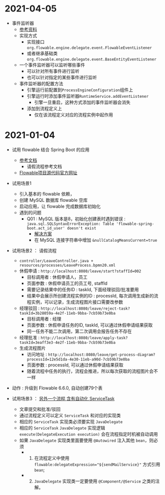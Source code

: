 # 2021-04-05
- 事件监听器
    - [参考资料](https://flowable.com/open-source/docs/bpmn/ch03-Configuration/#event-handlers)
    - 实现方式  
        - 实现接口 `org.flowable.engine.delegate.event.FlowableEventListener`
        - 或者继承基础类 `org.flowable.engine.delegate.event.BaseEntityEventListener`
    - 一个事件监听器可以监听哪些事件
        - 可以针对所有事件进行监听
        - 也可以针对指定的某些事件进行监听     
    - 事件监听器的配置方法
        - 引擎运行前配置到`ProcessEngineConfiguration`组件上
        - 引擎运行时添加事件监听器`RuntimeService.addEventListener`
            - 引擎一旦重启，这种方式添加的事件监听器会消失
        - 添加到流程定义上
            - 仅在该流程定义对应的流程实例中起作用
              

# 2021-01-04

- 试用 flowable 结合 Spring Boot 的应用
    - [参考文档](https://www.cnblogs.com/chengxy-nds/p/13576330.html)
        - 请假流程参考文档
    - [Flowable项目源代码官方网址](https://github.com/flowable/flowable-engine)
    
- 试用场景1
    - 引入基本的 flowable 依赖，
    - 创建 MySQL 数据库 flowable 空库
    - 启动应用，让 flowable 完成数据库初始化
    - 遇到的问题
        - Q01 : MySQL 版本是8，初始化创建表时遇到错误 :  
        `java.sql.SQLSyntaxErrorException: Table 'flowable-spring-boot.act_id_user' doesn't exist`
            - [解决方案](https://blog.csdn.net/qq_41720208/article/details/102172112)
            - 在 MySQL 连接字符串中增加 `&nullCatalogMeansCurrent=true`

- 试用场景2 ： 请假流程
    - `controller/LeaveController.java + resources/processes/LeaveProcess.bpmn20.xml`            
    - 休假申请 : `http://localhost:8080/leave/start?staffId=002`
        - 目标调用者 :    休假申请人，员工
        - 页面参数 : 休假申请员工的员工号, staffId 
        - 需要记录结果中的任务ID : taskId, 下面经理驳回/批准要用
        - 结果中会展示所创建流程实例的ID : processId, 每次调用生成新的流程实例，可以记录，生成流程图片接口需要改参数
    - 经理驳回 : `http://localhost:8080/leave/reject-task?taskId=3b28059a-4e2f-11eb-9bba-7cb59b73e0ba`
        - 目标调用者 : 经理
        - 页面参数 : 休假申请任务的ID, taskId, 可以通过休假申请结果获取
        - 同一任务不能二次调用，第二次调用会报告任务不存在        
    - 经理批准 : `http://localhost:8080/leave/apply-task?taskId=3eaff3e3-4e2f-11eb-9bba-7cb59b73e0ba`
    - 生成流程图片
        - 访问地址 : `http://localhost:8080/leave/get-process-diagram?processId=12e5d1da-4e30-11eb-a90d-7cb59b73e0ba`
        - 页面参数 : processId, 可以通过休假申请结果获取
        - 随着流程中任务的执行，流程会推进，所以每次获取的流程图片会不一样

- 动作 : 升级到 Flowable 6.6.0, 自动创建79个表
- 试用场景3 ： [另外一个流程,含有自动化 ServiceTask](https://www.baeldung.com/flowable)
    - 文章提交和批准/驳回
    - 通过流程定义可以定义 `ServiceTask` 和对应的实现类
    - 相应的 `ServiceTask` 实现类必须要实现 `JavaDelegate`
    - 相应的 `ServiceTask` `JavaDelegate` 实现逻辑 `execute(DelegateExecution execution)` 会在流程指定时机被自动调用
    - 如果 `JavaDelegate` 实现类里面要使用 `@Autowired` 注入其他 `bean`，则必须
        - 1. 在流程定义中使用 `flowable:delegateExpression="${sendMailService}"` 方式引用 `bean`;
        - 2. `JavaDelegate` 实现类一定要使用 `@Component/@Service` 之类的注解。